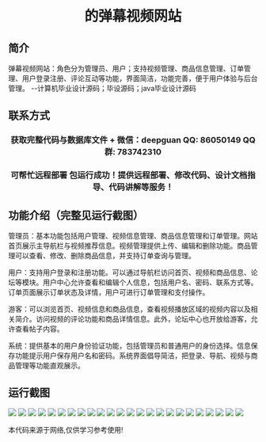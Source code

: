 <p><h1 align="center">的弹幕视频网站</h1></p>

## 简介
弹幕视频网站：角色分为管理员、用户；支持视频管理、商品信息管理、订单管理、用户登录注册、评论互动等功能，界面简洁，功能完善，便于用户体验与后台管理。    --计算机毕业设计源码；毕设源码；java毕业设计源码


## 联系方式
<p><h3 align="center">获取完整代码与数据库文件 + 微信：deepguan QQ: 86050149 QQ群: 783742310</h3></p>
<p><h3 align="center">可帮忙远程部署 包运行成功！提供远程部署、修改代码、设计文档指导、代码讲解等服务！</h3></p>

## 功能介绍（完整见运行截图）
管理员：基本功能包括用户管理、视频信息管理、商品信息管理和订单管理。网站首页展示主导航栏与视频推荐信息。视频管理提供上传、编辑和删除功能。商品管理可以查看、修改、删除商品信息，并支持订单查询与管理。

用户：支持用户登录和注册功能。可以通过导航栏访问首页、视频和商品信息、论坛等模块。用户中心允许查看和编辑个人信息，包括用户名、密码、联系方式等。订单页面展示订单状态及详情，用户可进行订单管理和支付操作。

游客：可以浏览首页、视频信息和商品信息，查看视频播放区域的视频内容以及相关简介。访问视频的评论功能和商品详情信息。此外，论坛中心也开放给游客，允许查看帖子内容。

系统：提供基本的用户身份验证功能，包括管理员和普通用户的身份选择。信息保存功能提示用户保存用户名和密码。系统界面倡导简洁，把登录、导航、视频与商品管理等功能直观展示。


## 运行截图
![](https://bs-1329754181.cos.ap-shanghai.myqcloud.com/ssm/DanmuVideoSite/img/001.jpg)
![](https://bs-1329754181.cos.ap-shanghai.myqcloud.com/ssm/DanmuVideoSite/img/002.jpg)
![](https://bs-1329754181.cos.ap-shanghai.myqcloud.com/ssm/DanmuVideoSite/img/003.jpg)
![](https://bs-1329754181.cos.ap-shanghai.myqcloud.com/ssm/DanmuVideoSite/img/004.jpg)
![](https://bs-1329754181.cos.ap-shanghai.myqcloud.com/ssm/DanmuVideoSite/img/005.jpg)
![](https://bs-1329754181.cos.ap-shanghai.myqcloud.com/ssm/DanmuVideoSite/img/006.jpg)
![](https://bs-1329754181.cos.ap-shanghai.myqcloud.com/ssm/DanmuVideoSite/img/007.jpg)
![](https://bs-1329754181.cos.ap-shanghai.myqcloud.com/ssm/DanmuVideoSite/img/008.jpg)
![](https://bs-1329754181.cos.ap-shanghai.myqcloud.com/ssm/DanmuVideoSite/img/009.jpg)
![](https://bs-1329754181.cos.ap-shanghai.myqcloud.com/ssm/DanmuVideoSite/img/010.jpg)
![](https://bs-1329754181.cos.ap-shanghai.myqcloud.com/ssm/DanmuVideoSite/img/011.jpg)
![](https://bs-1329754181.cos.ap-shanghai.myqcloud.com/ssm/DanmuVideoSite/img/012.jpg)
![](https://bs-1329754181.cos.ap-shanghai.myqcloud.com/ssm/DanmuVideoSite/img/013.jpg)
![](https://bs-1329754181.cos.ap-shanghai.myqcloud.com/ssm/DanmuVideoSite/img/014.jpg)
![](https://bs-1329754181.cos.ap-shanghai.myqcloud.com/ssm/DanmuVideoSite/img/015.jpg)
![](https://bs-1329754181.cos.ap-shanghai.myqcloud.com/ssm/DanmuVideoSite/img/016.jpg)
![](https://bs-1329754181.cos.ap-shanghai.myqcloud.com/ssm/DanmuVideoSite/img/017.jpg)
![](https://bs-1329754181.cos.ap-shanghai.myqcloud.com/ssm/DanmuVideoSite/img/018.jpg)
![](https://bs-1329754181.cos.ap-shanghai.myqcloud.com/ssm/DanmuVideoSite/img/019.jpg)
![](https://bs-1329754181.cos.ap-shanghai.myqcloud.com/ssm/DanmuVideoSite/img/020.jpg)
![](https://bs-1329754181.cos.ap-shanghai.myqcloud.com/ssm/DanmuVideoSite/img/021.jpg)
![](https://bs-1329754181.cos.ap-shanghai.myqcloud.com/ssm/DanmuVideoSite/img/022.jpg)
![](https://bs-1329754181.cos.ap-shanghai.myqcloud.com/ssm/DanmuVideoSite/img/023.jpg)
![](https://bs-1329754181.cos.ap-shanghai.myqcloud.com/ssm/DanmuVideoSite/img/024.jpg)

<p>本代码来源于网络,仅供学习参考使用!</p>
